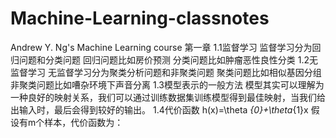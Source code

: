 # Machine-Learning-classnotes
Andrew Y. Ng's Machine Learning course
第一章
1.1监督学习
监督学习分为回归问题和分类问题
回归问题比如房价预测
分类问题比如肿瘤恶性良性分类
1.2无监督学习
无监督学习分为聚类分析问题和非聚类问题
聚类问题比如相似基因分组
非聚类问题比如嘈杂环境下声音分离
1.3模型表示的一般方法
模型其实可以理解为一种良好的映射关系，我们可以通过训练数据集训练模型得到最佳映射，当我们给出输入时，最后会得到较好的输出。
1.4代价函数
h(x)=\theta _{0}+\theta_{1}x
假设有m个样本，代价函数为：
